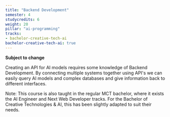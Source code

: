 ```yaml
---
title: "Backend Development"
semester: 4
studycredits: 6
weight: 20
pillar: "ai-programming"
tracks:
- bachelor-creative-tech-ai
bachelor-creative-tech-ai: true
---
```

**Subject to change**

Creating an API for AI models requires some knowledge of Backend Development.
By connecting multiple systems together using API's we can easily query AI models and complex databases and give information back to different interfaces.

Note: This course is also taught in the regular MCT bachelor, where it exists the AI Engineer and Next Web Developer tracks.
For the Bachelor of Creative Technologies & AI, this has been slightly adapted to suit their needs.